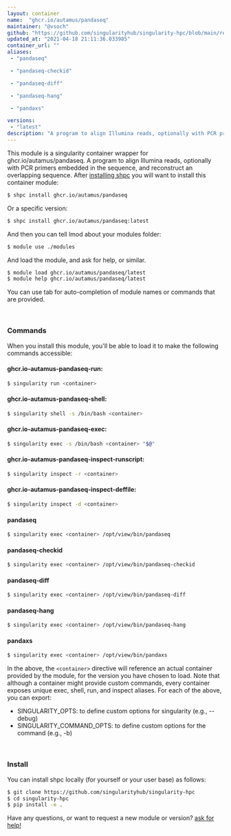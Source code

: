 ```yaml
---
layout: container
name:  "ghcr.io/autamus/pandaseq"
maintainer: "@vsoch"
github: "https://github.com/singularityhub/singularity-hpc/blob/main/registry/ghcr.io/autamus/pandaseq/container.yaml"
updated_at: "2021-04-18 21:11:36.033985"
container_url: ""
aliases:
 - "pandaseq"

 - "pandaseq-checkid"

 - "pandaseq-diff"

 - "pandaseq-hang"

 - "pandaxs"

versions:
 - "latest"
description: "A program to align Illumina reads, optionally with PCR primers embedded in the sequence, and reconstruct an overlapping sequence."
---
```


This module is a singularity container wrapper for ghcr.io/autamus/pandaseq.
A program to align Illumina reads, optionally with PCR primers embedded in the sequence, and reconstruct an overlapping sequence.
After [installing shpc](#install) you will want to install this container module:

```bash
$ shpc install ghcr.io/autamus/pandaseq
```

Or a specific version:

```bash
$ shpc install ghcr.io/autamus/pandaseq:latest
```

And then you can tell lmod about your modules folder:

```bash
$ module use ./modules
```

And load the module, and ask for help, or similar.

```bash
$ module load ghcr.io/autamus/pandaseq/latest
$ module help ghcr.io/autamus/pandaseq/latest
```

You can use tab for auto-completion of module names or commands that are provided.

<br>

### Commands

When you install this module, you'll be able to load it to make the following commands accessible:

#### ghcr.io-autamus-pandaseq-run:

```bash
$ singularity run <container>
```

#### ghcr.io-autamus-pandaseq-shell:

```bash
$ singularity shell -s /bin/bash <container>
```

#### ghcr.io-autamus-pandaseq-exec:

```bash
$ singularity exec -s /bin/bash <container> "$@"
```

#### ghcr.io-autamus-pandaseq-inspect-runscript:

```bash
$ singularity inspect -r <container>
```

#### ghcr.io-autamus-pandaseq-inspect-deffile:

```bash
$ singularity inspect -d <container>
```


#### pandaseq
       
```bash
$ singularity exec <container> /opt/view/bin/pandaseq
```


#### pandaseq-checkid
       
```bash
$ singularity exec <container> /opt/view/bin/pandaseq-checkid
```


#### pandaseq-diff
       
```bash
$ singularity exec <container> /opt/view/bin/pandaseq-diff
```


#### pandaseq-hang
       
```bash
$ singularity exec <container> /opt/view/bin/pandaseq-hang
```


#### pandaxs
       
```bash
$ singularity exec <container> /opt/view/bin/pandaxs
```



In the above, the `<container>` directive will reference an actual container provided
by the module, for the version you have chosen to load. Note that although a container
might provide custom commands, every container exposes unique exec, shell, run, and
inspect aliases. For each of the above, you can export:

 - SINGULARITY_OPTS: to define custom options for singularity (e.g., --debug)
 - SINGULARITY_COMMAND_OPTS: to define custom options for the command (e.g., -b)

<br>
  
### Install

You can install shpc locally (for yourself or your user base) as follows:

```bash
$ git clone https://github.com/singularityhub/singularity-hpc
$ cd singularity-hpc
$ pip install -e .
```

Have any questions, or want to request a new module or version? [ask for help!](https://github.com/singularityhub/singularity-hpc/issues)